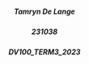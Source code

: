 <!-- header section -->
<h5 align="center" style="padding:0 margin:0;">Tamryn De Lange </h5>
<h5 align="center" style="padding:0 margin:0;">231038 </h5>
<h5 align="center" style="padding:0 margin:0;">DV100_TERM3_2023 </h5>
</br>
<p>